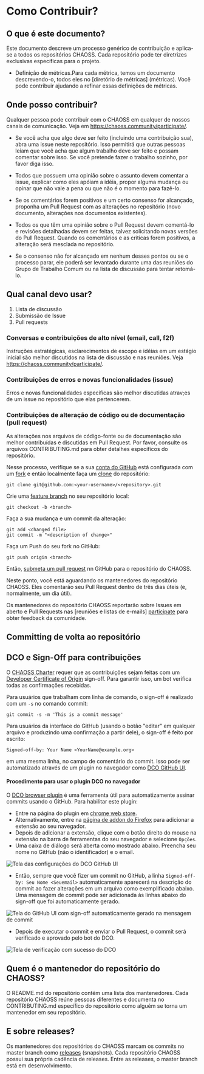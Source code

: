 # Como Contribuir?

## O que é este documento?

Este documento descreve um processo genérico de contribuição e aplica-se a todos os repositórios CHAOSS. Cada repositório pode ter diretrizes exclusivas específicas para o projeto.

* Definição de métricas.Para cada métrica, temos um documento descrevendo-o, todos eles no [diretório de métricas] (métricas). Você pode contribuir ajudando a refinar essas definições de métricas.

## Onde posso contribuir?

Qualquer pessoa pode contribuir com o CHAOSS em qualquer de nossos canais de comunicação. Veja em <https://chaoss.community/participate/>.

* Se você acha que algo deve ser feito (incluindo uma contribuição sua), abra uma issue neste repositório. Isso permitirá que outras pessoas leiam que você acha que algum trabalho deve ser feito e possam comentar sobre isso. Se você pretende fazer o trabalho sozinho, por favor diga isso.

* Todos que possuem uma opinião sobre o assunto devem comentar a issue, explicar como eles apóiam a idéia, propor alguma mudança ou opinar que não vale a pena ou que não é o momento para fazê-lo.

* Se os comentários forem positivos e um certo consenso for alcançado, proponha um Pull Request com as alterações no repositório (novo documento, alterações nos documentos existentes).

* Todos os que têm uma opinião sobre o Pull Request devem comentá-lo e revisões detalhadas devem ser feitas, talvez solicitando novas versões do Pull Request. Quando os comentários e as críticas forem positivos, a alteração será mesclada no repositório.

* Se o consenso não for alcançado em nenhum desses pontos ou se o processo parar, ele poderá ser levantado durante uma das reuniões do Grupo de Trabalho Comum ou na lista de discussão para tentar retomá-lo.

## Qual canal devo usar?
1. Lista de discussão
2. Submissão de Issue
3. Pull requests

### Conversas e contribuições de alto nível (email, call, f2f)

Instruções estratégicas, esclarecimentos de escopo e idéias em um estágio inicial são melhor discutidos na lista de discussão e nas reuniões. Veja <https://chaoss.community/participate/>.

### Contribuições de erros e novas funcionalidades (issue)

Erros e novas funcionalidades específicas são melhor discutidas atrav;es de um issue no repositório que elas pertencerem.

### Contribuições de alteração de código ou de documentação (pull request)

As alterações nos arquivos de código-fonte ou de documentação são melhor contribuídas e discutidas em Pull Request. Por favor, consulte os arquivos CONTRIBUTING.md para obter detalhes específicos do repositório.

Nesse processo, verifique se a sua [conta do GitHub][ssh] está configurada com um [fork][fork] e então localmente faça um [clone][clone] do repositório:

    git clone git@github.com:<your-username>/<repository>.git

Crie uma [feature branch][fb] no seu repositório local:

    git checkout -b <branch>

Faça a sua mudança e um commit da alteração:

    git add <changed file>
    git commit -m "<description of change>"

Faça um Push do seu fork no GitHub:

    git push origin <branch>

Então, [submeta um pull request][pr] nn GitHub para o repositório do CHAOSS.

[ssh]: https://help.github.com/articles/connecting-to-github-with-ssh/
[fork]: https://help.github.com/articles/fork-a-repo/
[fb]: https://www.atlassian.com/git/tutorials/comparing-workflows/feature-branch-workflow
[pr]: https://github.com/thoughtbot/factory_girl_rails/compare/
[clone]: https://help.github.com/articles/cloning-a-repository/

Neste ponto, você está aguardando os mantenedores do repositório CHAOSS. Eles comentarão seu Pull Request dentro de três dias úteis (e, normalmente, um dia útil).

Os mantenedores do repositório CHAOSS reportarão sobre Issues em aberto e Pull Requests nas [reuniões e listas de e-mails] [participate] para obter feedback da comunidade.

[participate]: https://chaoss.community/participate/

## Committing de volta ao repositório
## DCO e Sign-Off para contribuições

O [CHAOSS Charter](https://github.com/chaoss/governance/blob/master/project-charter.md) requer que as contribuições sejam feitas com um [Developer Certificate of Origin](http://developercertificate.org) sign-off.
Para garantir isso, um bot verifica todas as confirmações recebidas.

Para usuários que trabalham com linha de comando, o sign-off é realizado com um `-s` no comando commit:

```
git commit -s -m 'This is a commit message'
```

Para usuários da interface do GitHub (usando o botão "editar" em qualquer arquivo e produzindo uma confirmação a partir dele), o sign-off é feito por escrito:

```
Signed-off-by: Your Name <YourName@example.org>
```

em uma mesma linha, no campo de comentário do commit. Isso pode ser automatizado através de um plugin no navegador como 
[DCO GitHub UI](https://github.com/scottrigby/dco-gh-ui).

#### Procedimento para usar o plugin DCO no navegador
O [DCO browser plugin](https://github.com/scottrigby/dco-gh-ui) é uma ferramenta útil para automatizamente assinar commits usando o GitHub. 
Para habilitar este plugin: 

- Entre na página do plugin em [chrome web store](https://chrome.google.com/webstore/detail/dco-github-ui/onhgmjhnaeipfgacbglaphlmllkpoijo).
- Alternativamente, entre na [página de addon do Firefox](https://addons.mozilla.org/en-US/firefox/addon/scott-rigby/) para adicionar a extensão ao seu navegador.
- Depois de adicionar a extensão, clique com o botão direito do mouse na extensão na barra de ferramentas do seu navegador e selecione `Opções`. 
- Uma caixa de diálogo será aberta como mostrado abaixo. Preencha seu nome no GitHub (não o identificador) e o email.

 ![Tela das configurações do DCO GitHub UI](https://user-images.githubusercontent.com/31214064/55411911-194c8500-5584-11e9-8b56-c8f94b6fa213.png)

- Então, sempre  que você fizer um commit no GitHub, a linha `Signed-off-by: Seu Nome <Seuemail>` automaticamente aparecerá na descrição do commit ao fazer alterações em um arquivo como exemplificado abaixo. Uma mensagem de commit pode ser adicionada às linhas abaixo do sign-off que foi automaticamente gerado. 

![Tela do GitHub UI com sign-off automaticamente gerado na mensagem de commit](https://user-images.githubusercontent.com/31214064/55423206-127d3c80-559b-11e9-9a5e-6300105b8858.png)

- Depois de executar o commit e enviar o Pull Request, o commit será verificado e aprovado pelo bot do DCO.

 ![Tela de verificação com sucesso do DCO](https://user-images.githubusercontent.com/31214064/55415829-5f591700-558b-11e9-93ae-07b0ed432a53.png)


## Quem é o mantenedor do repositório do CHAOSS?

O README.md do repositório contém uma lista dos mantenedores. Cada repositório CHAOSS reúne pessoas diferentes e documenta no CONTRIBUTING.md específico do repositório como alguém se torna um mantenedor em seu repositório.

## E sobre releases?

Os mantenedores dos repositórios do CHAOSS marcam os commits no master branch como [releases][rl] (snapshots). Cada repositório CHAOSS possui sua própria cadência de releases. Entre as releases, o master branch está em desenvolvimento.

[rl]: https://help.github.com/articles/about-releases/
